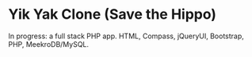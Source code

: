 # Yik Yak Clone (Save the Hippo)

In progress: a full stack PHP app. HTML, Compass, jQueryUI, Bootstrap, PHP, MeekroDB/MySQL.